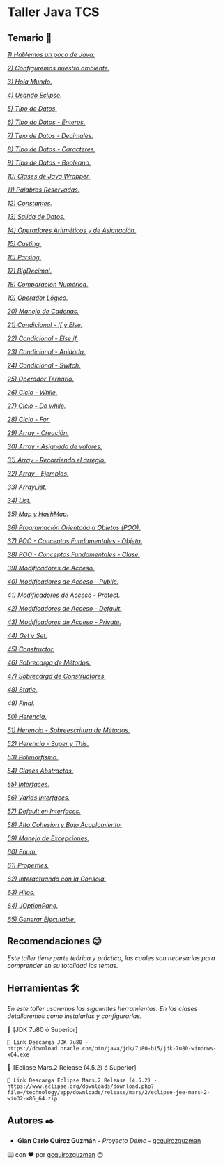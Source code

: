 # Taller Java TCS

## Temario 🚀

_[1) Hablemos un poco de Java.](https://github.com/gcquirozguzman/java-tcs-202001/tree/HUPCJ00001)_ 

_[2) Configuremos nuestro ambiente.](https://github.com/gcquirozguzman/java-tcs-202001/tree/CNAAA00001)_ 

_[3) Hola Mundo.](https://github.com/gcquirozguzman/java-tcs-202001/tree/HMAAA00001)_ 

_[4) Usando Eclipse.](https://github.com/gcquirozguzman/java-tcs-202001/tree/UEAAA00001)_ 

_[5) Tipo de Datos.](https://github.com/gcquirozguzman/java-tcs-202001/tree/TDD0100001)_ 

_[6) Tipo de Datos - Enteros.](https://github.com/gcquirozguzman/java-tcs-202001/tree/TDDE100001)_ 

_[7) Tipo de Datos - Decimales.](https://github.com/gcquirozguzman/java-tcs-202001/tree/TDDD100001)_ 

_[8) Tipo de Datos - Caracteres.](https://github.com/gcquirozguzman/java-tcs-202001/tree/TDDC100001)_ 

_[9) Tipo de Datos - Booleano.](https://github.com/gcquirozguzman/java-tcs-202001/tree/TDDB100001)_ 

_[10) Clases de Java Wrapper.](https://github.com/gcquirozguzman/java-tcs-202001/tree/CDJW100001)_ 

_[11) Palabras Reservadas.](https://github.com/gcquirozguzman/java-tcs-202001/tree/PR00100001)_ 

_[12) Constantes.](https://github.com/gcquirozguzman/java-tcs-202001/tree/CST0100001)_ 

_[13) Salida de Datos.](https://github.com/gcquirozguzman/java-tcs-202001/tree/SDD0100001)_ 

_[14) Operadores Aritméticos y de Asignación.](https://github.com/gcquirozguzman/java-tcs-202001/tree/OAYD100001)_ 

_[15) Casting.](https://github.com/gcquirozguzman/java-tcs-202001/tree/CAST100001)_ 

_[16) Parsing.](https://github.com/gcquirozguzman/java-tcs-202001/tree/PRS0100001)_ 

_[17) BigDecimal.](https://github.com/gcquirozguzman/java-tcs-202001/tree/BD00100001)_ 

_[18) Comparación Numérica.](https://github.com/gcquirozguzman/java-tcs-202001/tree/CN00100001)_ 

_[19) Operador Lógico.](https://github.com/gcquirozguzman/java-tcs-202001/tree/OL00100001)_ 

_[20) Manejo de Cadenas.](https://github.com/gcquirozguzman/java-tcs-202001/tree/MDC0100001)_ 

_[21) Condicional - If y Else.](https://github.com/gcquirozguzman/java-tcs-202001/tree/CIYE100001)_ 

_[22) Condicional - Else if.](https://github.com/gcquirozguzman/java-tcs-202001/tree/CEI0100001)_ 

_[23) Condicional - Anidada.](https://github.com/gcquirozguzman/java-tcs-202001/tree/CA00100001)_ 

_[24) Condicional - Switch.](https://github.com/gcquirozguzman/java-tcs-202001/tree/CS00100001)_ 

_[25) Operador Ternario.](https://github.com/gcquirozguzman/java-tcs-202001/tree/OT00100001)_ 

_[26) Ciclo - While.](https://github.com/gcquirozguzman/java-tcs-202001/tree/CW00100001)_ 

_[27) Ciclo - Do while.](https://github.com/gcquirozguzman/java-tcs-202001/tree/CDW0100001)_ 

_[28) Ciclo - For.](https://github.com/gcquirozguzman/java-tcs-202001/tree/CF00100001)_ 

_[29) Array - Creación.](https://github.com/gcquirozguzman/java-tcs-202001/tree/AC00100001)_ 

_[30) Array - Asignado de valores.](https://github.com/gcquirozguzman/java-tcs-202001/tree/AADV100001)_ 

_[31) Array - Recorriendo el arreglo.](https://github.com/gcquirozguzman/java-tcs-202001/tree/AREA100001)_ 

_[32) Array - Ejemplos.](https://github.com/gcquirozguzman/java-tcs-202001/tree/ARRY100001)_ 

_[33) ArrayList.](https://github.com/gcquirozguzman/java-tcs-202001/tree/ARLT100001)_ 

_[34) List.](https://github.com/gcquirozguzman/java-tcs-202001/tree/LIST100001)_ 

_[35) Map y HashMap.](https://github.com/gcquirozguzman/java-tcs-202001/tree/LVSA100001)_ 

_[36) Programación Orientada a Objetos (POO).](https://github.com/gcquirozguzman/java-tcs-202001/tree/POO0100001)_ 

_[37) POO - Conceptos Fundamentales - Objeto.](https://github.com/gcquirozguzman/java-tcs-202001/tree/POOO100001)_ 

_[38) POO - Conceptos Fundamentales - Clase.](https://github.com/gcquirozguzman/java-tcs-202001/tree/POOC100001)_ 

_[39) Modificadores de Acceso.](https://github.com/gcquirozguzman/java-tcs-202001/tree/MDA0100001)_ 

_[40) Modificadores de Acceso - Public.](https://github.com/gcquirozguzman/java-tcs-202001/tree/MPU0100001)_ 

_[41) Modificadores de Acceso - Protect.](https://github.com/gcquirozguzman/java-tcs-202001/tree/MPPR100001)_ 

_[42) Modificadores de Acceso - Default.](https://github.com/gcquirozguzman/java-tcs-202001/tree/MDEF100001)_ 

_[43) Modificadores de Acceso - Private.](https://github.com/gcquirozguzman/java-tcs-202001/tree/MPRI100001)_ 

_[44) Get y Set.](https://github.com/gcquirozguzman/java-tcs-202001/tree/GS00100001)_ 

_[45) Constructor.](https://github.com/gcquirozguzman/java-tcs-202001/tree/TRUC100001)_ 

_[46) Sobrecarga de Métodos.](https://github.com/gcquirozguzman/java-tcs-202001/tree/SDM0100001)_ 

_[47) Sobrecarga de Constructores.](https://github.com/gcquirozguzman/java-tcs-202001/tree/STRU100001)_ 

_[48) Static.](https://github.com/gcquirozguzman/java-tcs-202001/tree/STI0100001)_ 

_[49) Final.](https://github.com/gcquirozguzman/java-tcs-202001/tree/FNAL100001)_ 

_[50) Herencia.](https://github.com/gcquirozguzman/java-tcs-202001/tree/HERE100001)_ 

_[51) Herencia - Sobreescritura de Métodos.](https://github.com/gcquirozguzman/java-tcs-202001/tree/HSDM100001)_ 

_[52) Herencia - Super y This.](https://github.com/gcquirozguzman/java-tcs-202001/tree/HST0100001)_ 

_[53) Polimorfismo.](https://github.com/gcquirozguzman/java-tcs-202001/tree/POLI100001)_ 

_[54) Clases Abstractas.](https://github.com/gcquirozguzman/java-tcs-202001/tree/CABS100001)_ 

_[55) Interfaces.](https://github.com/gcquirozguzman/java-tcs-202001/tree/INT0100001)_ 

_[56) Varias Interfaces.](https://github.com/gcquirozguzman/java-tcs-202001/tree/VINT100001)_ 

_[57) Default en Interfaces.](https://github.com/gcquirozguzman/java-tcs-202001/tree/DEI0100001)_ 

_[58) Alta Cohesion y Bajo Acoplamiento.](https://github.com/gcquirozguzman/java-tcs-202001/tree/ACBA100001)_ 

_[59) Manejo de Excepciones.](https://github.com/gcquirozguzman/java-tcs-202001/tree/MDEX100001)_ 

_[60) Enum.](https://github.com/gcquirozguzman/java-tcs-202001/tree/ENUM100001)_ 

_[61) Properties.](https://github.com/gcquirozguzman/java-tcs-202001/tree/PROT100001)_ 

_[62) Interactuando con la Consola.](https://github.com/gcquirozguzman/java-tcs-202001/tree/ICLC100001)_ 

_[63) Hilos.](https://github.com/gcquirozguzman/java-tcs-202001/tree/HILO100001)_ 

_[64) JOptionPane.](https://github.com/gcquirozguzman/java-tcs-202001/tree/JOP0100001)_ 

_[65) Generar Ejecutable.](https://github.com/gcquirozguzman/java-tcs-202001/tree/GE00100001)_ 

## Recomendaciones 😊

_Este taller tiene parte teórica y práctica, las cuales son necesarias para comprender en su totalidad los temas._

## Herramientas 🛠️

_En este taller usaremos las siguientes herramientas. En las clases detallaremos como instalarlas y configurarlas._

🔧 [JDK 7u80 ó Superior]
```
📢 Link Descarga JDK 7u80 - https://download.oracle.com/otn/java/jdk/7u80-b15/jdk-7u80-windows-x64.exe
```
🔧 [Eclipse Mars.2 Release (4.5.2) ó Superior]
```
📢 Link Descarga Eclipse Mars.2 Release (4.5.2) - https://www.eclipse.org/downloads/download.php?file=/technology/epp/downloads/release/mars/2/eclipse-jee-mars-2-win32-x86_64.zip
```

## Autores ✒️

* **Gian Carlo Quiroz Guzmán** - *Proyecto Demo* - [gcquirozguzman](https://github.com/gcquirozguzman)

⌨️ con ❤️ por [gcquirozguzman](https://github.com/gcquirozguzman) 😊
